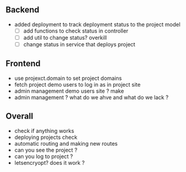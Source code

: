 ## Backend
 - added deployment to track deployment status to the project model
    - [ ] add functions to check status in controller
    - [ ] add util to change status? overkill
    - [ ] change status in service that deploys project

## Frontend
 - use projexct.domain to set project domains
 - fetch project demo users to log in as in project site
 - admin management demo users site ? make
 - admin management ? what do we ahve and what do we lack ?

## Overall
 - check if anything works
 - deploying projects check
 - automatic routing and making new routes
 - can you see the project ? 
 - can you log to project ?
 - letsencryopt? does it work ?